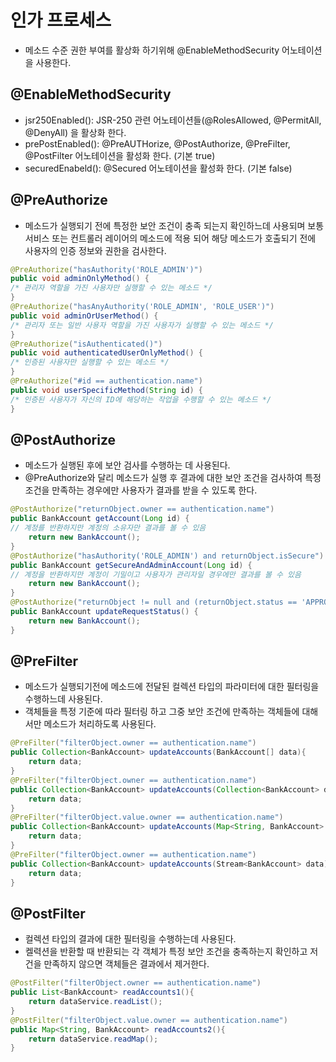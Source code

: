 # 인가 프로세스
- 메소드 수준 권한 부여를 활상화 하기위해 @EnableMethodSecurity 어노테이션을 사용한다.

## @EnableMethodSecurity
- jsr250Enabled(): JSR-250 관련 어노테이션들(@RolesAllowed, @PermitAll, @DenyAll) 을 활상화 한다.
- prePostEnabled(): @PreAUTHorize, @PostAuthorize, @PreFilter, @PostFilter 어노테이션을 활성화 한다. (기본 true)
- securedEnabeld(): @Secured 어노테이션을 활성화 한다. (기본 false)

## @PreAuthorize
- 메소드가 실행되기 전에 특정한 보안 조건이 충족 되는지 확인하느데 사용되며 보통 서비스 또는 컨트롤러 레이어의 메소드에 적용 되어
해당 메소드가 호출되기 전에 사용자의 인증 정보와 권한을 검사한다.
```java
@PreAuthorize("hasAuthority('ROLE_ADMIN')")
public void adminOnlyMethod() {
/* 관리자 역할을 가진 사용자만 실행할 수 있는 메소드 */
}
@PreAuthorize("hasAnyAuthority('ROLE_ADMIN', 'ROLE_USER')")
public void adminOrUserMethod() {
/* 관리자 또는 일반 사용자 역할을 가진 사용자가 실행할 수 있는 메소드 */
}
@PreAuthorize("isAuthenticated()")
public void authenticatedUserOnlyMethod() {
/* 인증된 사용자만 실행할 수 있는 메소드 */
}
@PreAuthorize("#id == authentication.name")
public void userSpecificMethod(String id) {
/* 인증된 사용자가 자신의 ID에 해당하는 작업을 수행할 수 있는 메소드 */
}
```

## @PostAuthorize
- 메소드가 실행된 후에 보안 검사를 수행하는 데 사용된다.
- @PreAuthorize와 달리 메소드가 실행 후 결과에 대한 보안 조건을 검사하여 특정 조건을 만족하는 경우에만 사용자가 결과를 받을 수 있도록 한다.
```java
@PostAuthorize("returnObject.owner == authentication.name")
public BankAccount getAccount(Long id) {
// 계정를 반환하지만 계정의 소유자만 결과를 볼 수 있음
    return new BankAccount();
}
@PostAuthorize("hasAuthority('ROLE_ADMIN') and returnObject.isSecure")
public BankAccount getSecureAndAdminAccount(Long id) {
// 계정을 반환하지만 계정이 기밀이고 사용자가 관리자일 경우에만 결과를 볼 수 있음
    return new BankAccount();
}
@PostAuthorize("returnObject != null and (returnObject.status == 'APPROVED' or hasAuthority('ROLE_ADMIN'))")
public BankAccount updateRequestStatus() {
    return new BankAccount();
}
```

## @PreFilter
- 메소드가 실행되기전에 메소드에 전달된 컬렉션 타입의 파라미터에 대한 필터링을 수행하느데 사용된다.
- 객체들을 특정 기준에 따라 필터링 하고 그중 보안 조건에 만족하는 객체들에 대해서만 메소드가 처리하도록 사용된다.

```java
@PreFilter("filterObject.owner == authentication.name")
public Collection<BankAccount> updateAccounts(BankAccount[] data){
    return data;
}
@PreFilter("filterObject.owner == authentication.name")
public Collection<BankAccount> updateAccounts(Collection<BankAccount> data){
    return data;
}
@PreFilter("filterObject.value.owner == authentication.name")
public Collection<BankAccount> updateAccounts(Map<String, BankAccount> data){
    return data;
}
@PreFilter("filterObject.owner == authentication.name")
public Collection<BankAccount> updateAccounts(Stream<BankAccount> data) {
    return data;
}
```

## @PostFilter
- 컬렉션 타입의 결과에 대한 필터링을 수행하는데 사용된다.
- 켈력션을 반환할 때 반환되는 각 객체가 특정 보안 조건을 충족하는지 확인하고 저건을 만족하지 않으면 객체들은 결과에서 제거한다.

```java
@PostFilter("filterObject.owner == authentication.name")
public List<BankAccount> readAccounts1(){
    return dataService.readList();
} 
@PostFilter("filterObject.value.owner == authentication.name")
public Map<String, BankAccount> readAccounts2(){
    return dataService.readMap();
}
```